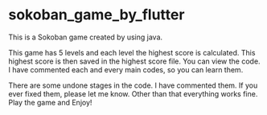 # sokoban_game_by_flutter
This is a Sokoban game created by using java.

This game has 5 levels and each level the highest score is calculated. 
This highest score is then saved in the highest score file. 
You can view the code. 
I have commented each and every main codes, so you can learn them.

There are some undone stages in the code. I have commented them. If you ever fixed them, please let me know. 
Other than that everything works fine. Play the game and Enjoy!
